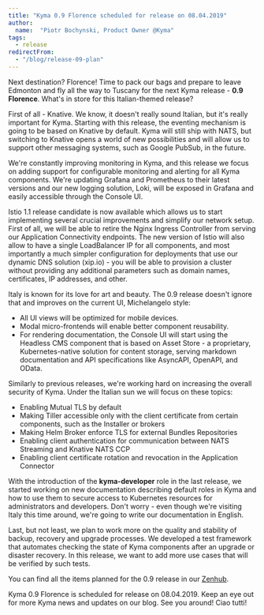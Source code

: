 ```yaml
---
title: "Kyma 0.9 Florence scheduled for release on 08.04.2019"
author:
  name:  "Piotr Bochynski, Product Owner @Kyma"
tags:
  - release
redirectFrom:
  - "/blog/release-09-plan"
---
```


Next destination? Florence! Time to pack our bags and prepare to leave Edmonton and fly all the way to Tuscany for the next Kyma release - **0.9 Florence**. What's in store for this Italian-themed release?

<!-- overview -->

First of all - Knative. We know, it doesn't really sound Italian, but it's really important for Kyma. Starting with this release, the eventing mechanism is going to be based on Knative by default. Kyma will still ship with NATS, but switching to Knative opens a world of new possibilities and will allow us to support other messaging systems, such as Google PubSub, in the future. 

We're constantly improving monitoring in Kyma, and this release we focus on adding support for configurable monitoring and alerting for all Kyma components. We're updating Grafana and Prometheus to their latest versions and our new logging solution, Loki, will be exposed in Grafana and easily accessible through the Console UI. 

Istio 1.1 release candidate is now available which allows us to start implementing several crucial improvements and simplify our network setup. First of all, we will be able to retire the Nginx Ingress Controller from serving our Application Connectivity endpoints. The new version of Istio will also allow to have a single LoadBalancer IP for all components, and most importantly a much simpler configuration for deployments that use our dynamic DNS solution (xip.io) - you will be able to provision a cluster without providing any additional parameters such as domain names, certificates, IP addresses, and other. 

Italy is known for its love for art and beauty. The 0.9 release doesn't ignore that and improves on the current UI, Michelangelo style: 
  - All UI views will be optimized for mobile devices. 
  - Modal micro-frontends will enable better component reusability. 
  - For rendering documentation, the Console UI will start using the Headless CMS component that is based on Asset Store - a proprietary, Kubernetes-native solution for content storage, serving markdown documentation and API specifications like AsyncAPI, OpenAPI, and OData. 

Similarly to previous releases, we're working hard on increasing the overall security of Kyma. Under the Italian sun we will focus on these topics:
  - Enabling Mutual TLS by default 
  - Making Tiller accessible only with the client certificate from certain components, such as the Installer or brokers
  - Making Helm Broker enforce TLS for external Bundles Repositories
  - Enabling client authentication for communication between NATS Streaming and Knative NATS CCP
  - Enabling client certificate rotation and revocation in the Application Connector

With the introduction of the **kyma-developer** role in the last release, we started working on new documentation describing default roles in Kyma and how to use them to secure access to Kubernetes resources for administrators and developers. Don't worry - even though we're visiting Italy this time around, we're going to write our documentation in English. 

Last, but not least, we plan to work more on the quality and stability of backup, recovery and upgrade processes. We developed a test framework that automates checking the state of Kyma components after an upgrade or disaster recovery. In this release, we want to add more use cases that will be verified by such tests.

You can find all the items planned for the 0.9 release in our [Zenhub](https://app.zenhub.com/workspaces/kyma---all-repositories-5b6d5985084045741e744dea/reports/release?release=5c5aae9ddcf5235c1876a4f2).

Kyma 0.9 Florence is scheduled for release on 08.04.2019. Keep an eye out for more Kyma news and updates on our blog. See you around! Ciao tutti!
